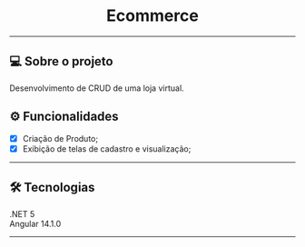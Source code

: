 
<h1 align="center">Ecommerce</h1>

---
## 💻 Sobre o projeto
  
<p align="justify">
  Desenvolvimento de CRUD de uma loja virtual.  
</p>

## ⚙️ Funcionalidades

 - [x] Criação de Produto;
 - [x] Exibição de telas de cadastro e visualização;

---
## 🛠 Tecnologias

.NET 5 <br>
Angular 14.1.0

---
